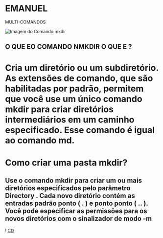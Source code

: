 # EMANUEL


MULTI-COMANDOS




![Imagem do Comando mkdir](https://uploads.sempreupdate.com.br/2024/09/qSBT1D3L-comando-linux-mkdir-1536x865.webp)

 ##  O QUE EO COMANDO NMKDIR  O QUE  E ? 

 # Cria um diretório ou um subdiretório. As extensões de comando, que são habilitadas por padrão, permitem que você use um único comando mkdir para criar diretórios intermediários em um caminho especificado. Esse comando é igual ao comando md.

# Como criar uma pasta mkdir?
##  Use o comando mkdir para criar um ou mais diretórios especificados pelo parâmetro Directory . Cada novo diretório contém as entradas padrão ponto ( . ) e ponto ponto ( .. ). Você pode especificar as permissões para os novos diretórios com o sinalizador de modo -m 
 
 ! [CD ](https://i.ytimg.com/vi/uq0PNZG9WvQ/maxresdefault.jpg)







